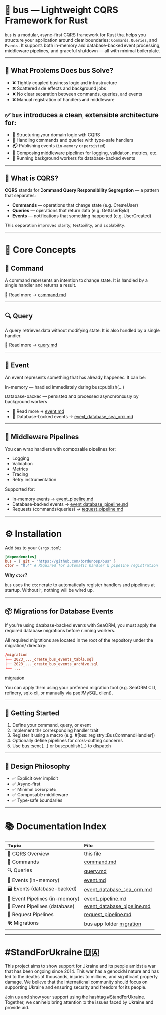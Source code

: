 # 🚌 bus — Lightweight CQRS Framework for Rust

####
`bus` is a modular, async-first CQRS framework for Rust that helps you structure your application around clear boundaries:
`Commands`, `Queries`, and
`Events`. It supports both in-memory and database-backed event processing, middleware pipelines, and graceful shutdown — all with minimal boilerplate.

---

## 🧠 What Problems Does bus Solve?

* ❌ Tightly coupled business logic and infrastructure
* ❌ Scattered side effects and background jobs
* ❌ No clear separation between commands, queries, and events
* ❌ Manual registration of handlers and middleware

## ✅ `bus` introduces a clean, extensible architecture for:

* 🧱 Structuring your domain logic with CQRS
* 🔁 Handling commands and queries with type-safe handlers
* 📬 Publishing events (`in-memory` or `persisted`)
* 🧩 Composing middleware pipelines for logging, validation, metrics, etc.
* 🧵 Running background workers for database-backed events

---

## 🧭 What is CQRS?

**CQRS** stands for **Command Query Responsibility Segregation** — a pattern that separates:

* **Commands** — operations that change state (e.g. CreateUser)
* **Queries** — operations that return data (e.g. GetUserById)
* **Events** — notifications that something happened (e.g. UserCreated)

This separation improves clarity, testability, and scalability.

---

# 🧱 Core Concepts

## 🔨 Command

A command represents an intention to change state. It is handled by a single handler and returns a result.

📖 Read more → [command.md](https://github.com/bordunosp/bus/blob/master/doc/command.md)

---

## 🔍 Query

A query retrieves data without modifying state. It is also handled by a single handler.

📖 Read more → [query.md](https://github.com/bordunosp/bus/blob/master/doc/query.md)

---

## 📣 Event

An event represents something that has already happened. It can be:

In-memory — handled immediately during bus::publish(...)

Database-backed — persisted and processed asynchronously by background workers

* 📖 Read more → [event.md](https://github.com/bordunosp/bus/blob/master/doc/event.md)
* 📖 Database-backed
  events → [event_database_sea_orm.md](https://github.com/bordunosp/bus/blob/master/doc/event_database_sea_orm.md)

---

## 🧩 Middleware Pipelines

You can wrap handlers with composable pipelines for:

* Logging
* Validation
* Metrics
* Tracing
* Retry instrumentation

Supported for:

* In-memory events → [event_pipeline.md](https://github.com/bordunosp/bus/blob/master/doc/event_pipeline.md)
* Database-backed events → [event_database_pipeline.md](https://github.com/bordunosp/bus/blob/master/doc/event_database_pipeline.md)
* Requests (commands/queries) → [request_pipeline.md](https://github.com/bordunosp/bus/blob/master/doc/request_pipeline.md)

---

# ⚙️ Installation

Add `bus` to your `Cargo.toml`:

```toml
[dependencies]
bus = { git = "https://github.com/bordunosp/bus" }
ctor = "0.4" # Required for automatic handler & pipeline registration
```

**Why `ctor`?**

`bus` uses the `ctor` crate to automatically register handlers and pipelines at startup. Without it, nothing will be
wired up.

---

## 📦 Migrations for Database Events

If you're using database-backed events with SeaORM, you must apply the required database migrations before running
workers.

All required migrations are located in the root of the repository under the migration/ directory:

```toml
/migration
├── 2023_..._create_bus_events_table.sql
├── 2023_..._create_bus_events_archive.sql
└── ...
```

[migration](https://github.com/bordunosp/bus/blob/master/migration)

You can apply them using your preferred migration tool (e.g. SeaORM CLI, refinery, sqlx-cli, or manually via psql/MySQL
client).

---

## 🚀 Getting Started

1. Define your command, query, or event
2. Implement the corresponding handler trait
3. Register it using a macro (e.g. #[bus::registry::BusCommandHandler])
4. Optionally define pipelines for cross-cutting concerns
5. Use bus::send(...) or bus::publish(...) to dispatch

---

## 🧠 Design Philosophy

* ✅ Explicit over implicit
* ✅ Async-first
* ✅ Minimal boilerplate
* ✅ Composable middleware
* ✅ Type-safe boundaries

---

# 📚 Documentation Index

| Topic                          | File                                                                                                      |
|:-------------------------------|:----------------------------------------------------------------------------------------------------------|
| 🧭 CQRS Overview               | this file                                                                                                 |
| 🔨 Commands                    | [command.md](https://github.com/bordunosp/bus/blob/master/doc/command.md)                                 |
| 🔍 Queries                     | [query.md](https://github.com/bordunosp/bus/blob/master/doc/query.md)                                     |
| 📣 Events (in-memory)          | [event.md](https://github.com/bordunosp/bus/blob/master/doc/event.md)                                     |
| 🗃️ Events (database-backed)   | [event_database_sea_orm.md](https://github.com/bordunosp/bus/blob/master/doc/event_database_sea_orm.md)   |
| 🧩 Event Pipelines (in-memory) | [event_pipeline.md](https://github.com/bordunosp/bus/blob/master/doc/event_pipeline.md)                   |
| 🧩 Event Pipelines (database)  | [event_database_pipeline.md](https://github.com/bordunosp/bus/blob/master/doc/event_database_pipeline.md) |
| 🧩 Request Pipelines           | [request_pipeline.md](https://github.com/bordunosp/bus/blob/master/doc/request_pipeline.md)               |
| 🛠 Migrations                  | bus app folder [migration](https://github.com/bordunosp/bus/blob/master/migration)                        |

---

# #StandForUkraine 🇺🇦

This project aims to show support for Ukraine and its people amidst a war that has been ongoing since 2014. This war has
a genocidal nature and has led to the deaths of thousands, injuries to millions, and significant property damage. We
believe that the international community should focus on supporting Ukraine and ensuring security and freedom for its
people.

Join us and show your support using the hashtag #StandForUkraine. Together, we can help bring attention to the issues
faced by Ukraine and provide aid.

